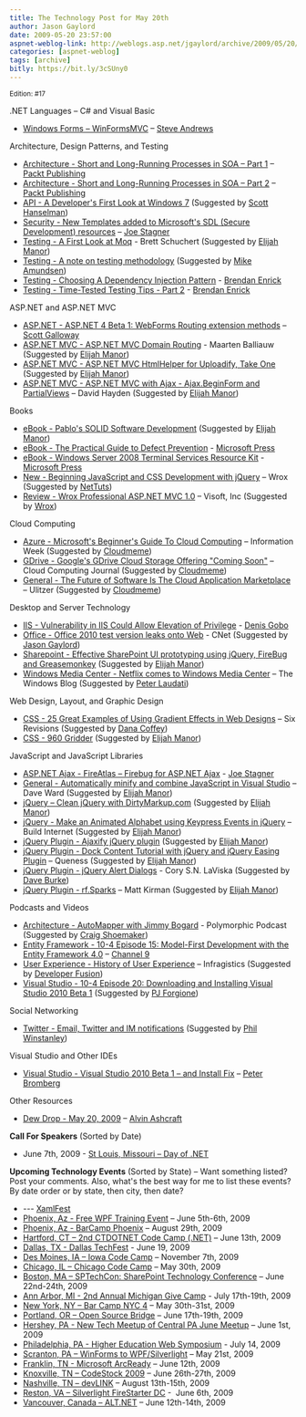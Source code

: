 ```yaml
---
title: The Technology Post for May 20th
author: Jason Gaylord
date: 2009-05-20 23:57:00
aspnet-weblog-link: http://weblogs.asp.net/jgaylord/archive/2009/05/20/the-technology-post-for-may-20th.aspx
categories: [aspnet-weblog]
tags: [archive]
bitly: https://bit.ly/3cSUny0
---
```


<small>Edition: #17</small>

.NET Languages – C# and Visual Basic

- [Windows Forms – WinFormsMVC](http://winformsmvc.codeplex.com/) – [Steve Andrews](http://twitter.com/SteveAndrews)

Architecture, Design Patterns, and Testing

- [Architecture - Short and Long-Running Processes in SOA – Part 1](http://www.packtpub.com/article/short-and-long-running-processes-soa-1) – [Packt Publishing](http://twitter.com/packtpub)
- [Architecture - Short and Long-Running Processes in SOA – Part 2](http://www.packtpub.com/article/short-and-long-running-processes-soa-2) – [Packt Publishing](http://twitter.com/packtpub)
- [API - A Developer's First Look at Windows 7](http://www.msdev.com/Directory/SeriesDescription.aspx?CourseId=104) (Suggested by [Scott Hanselman](http://twitter.com/shanselman))
- [Security - New Templates added to Microsoft's SDL (Secure Development) resources](http://misfitgeek.com/blog/new-templates-added-to-microsoft-rsquo-s-sdl-secure-development-resources/) – [Joe Stagner](http://twitter.com/MisfitGeek)
- [Testing - A First Look at Moq](http://blog.objectmentor.com/articles/2009/05/19/a-first-look-at-moq) - Brett Schuchert (Suggested by [Elijah Manor](http://twitter.com/elijahmanor))
- [Testing - A note on testing methodology](http://www.quirksmode.org/blog/archives/2009/05/a_note_on_testi.html) (Suggested by [Mike Amundsen](http://twitter.com/mamund))
- [Testing - Choosing A Dependency Injection Pattern](http://brendan.enrick.com/blog/choosing-a-dependency-injection-pattern/) - [Brendan Enrick](http://twitter.com/brendoneus)
- [Testing - Time-Tested Testing Tips - Part 2](http://brendan.enrick.com/blog/time-tested-testing-tips-part-2/) - [Brendan Enrick](http://twitter.com/brendoneus)

ASP.NET and ASP.NET MVC

- [ASP.NET - ASP.NET 4 Beta 1: WebForms Routing extension methods](http://www.mostlylucid.net/archive/2009/05/19/1322.aspx) – [Scott Galloway](http://twitter.com/scottgal)
- [ASP.NET MVC - ASP.NET MVC Domain Routing](http://blog.maartenballiauw.be/post/2009/05/20/ASPNET-MVC-Domain-Routing.aspx) - Maarten Balliauw (Suggested by [Elijah Manor](http://twitter.com/elijahmanor))
- [ASP.NET MVC - ASP.NET MVC HtmlHelper for Uploadify, Take One](http://www.trycatchfail.com/blog/post/2009/05/13/ASPNET-MVC-HtmlHelper-for-Uploadify-Take-One.aspx) (Suggested by [Elijah Manor](http://twitter.com/elijahmanor))
- [ASP.NET MVC - ASP.NET MVC with Ajax - Ajax.BeginForm and PartialViews](http://davidhayden.com/blog/dave/archive/2009/05/19/ASPNETMVCAjaxBeginForm.aspx) – David Hayden (Suggested by [Elijah Manor](http://twitter.com/elijahmanor))

Books

- [eBook - Pablo's SOLID Software Development](http://www.lostechies.com/blogs/derickbailey/archive/2009/05/19/announcing-pablo-s-e-books-book-1-pablo-s-solid-software-development.aspx) (Suggested by [Elijah Manor](http://twitter.com/elijahmanor))
- [eBook - The Practical Guide to Defect Prevention](http://blogs.msdn.com/microsoft_press/archive/2009/05/20/two-free-e-books-available-in-may.aspx) - [Microsoft Press](http://twitter.com/MicrosoftPress)
- [eBook - Windows Server 2008 Terminal Services Resource Kit](http://blogs.msdn.com/microsoft_press/archive/2009/05/20/two-free-e-books-available-in-may.aspx) - [Microsoft Press](http://twitter.com/MicrosoftPress)
- [New - Beginning JavaScript and CSS Development with jQuery](http://www.wrox.com/WileyCDA/WroxTitle/Beginning-JavaScript-and-CSS-Development-with-jQuery.productCd-0470227796.html) – Wrox (Suggested by [NetTuts](http://twitter.com/NETTUTS))
- [Review - Wrox Professional ASP.NET MVC 1.0](http://blogs.visoftinc.com/archive/2009/05/17/Book-Review-Wrox-Professional-ASP.NET-MVC-1.0.aspx) – Visoft, Inc (Suggested by [Wrox](http://twitter.com/wrox))

Cloud Computing

- [Azure - Microsoft's Beginner's Guide To Cloud Computing](http://www.informationweek.com/cloud-computing/blog/archives/2009/05/microsofts_five.html) – Information Week (Suggested by [Cloudmeme](http://twitter.com/cloudmeme))
- [GDrive - Google's GDrive Cloud Storage Offering "Coming Soon"](http://cloudcomputing.sys-con.com/node/971783) – Cloud Computing Journal (Suggested by [Cloudmeme](http://twitter.com/cloudmeme))
- [General - The Future of Software Is The Cloud Application Marketplace](http://cloudinterop.ulitzer.com/node/970259) – Ulitzer (Suggested by [Cloudmeme](http://twitter.com/cloudmeme))

Desktop and Server Technology

- [IIS - Vulnerability in IIS Could Allow Elevation of Privilege](http://blogs.lessthandot.com/index.php/WebDev/WebDesignGraphicsStyling/vulnerability-in-iis-could-allow-elevati) - [Denis Gobo](http://twitter.com/DenisGobo)
- [Office - Office 2010 test version leaks onto Web](http://news.cnet.com/8301-13860_3-10243091-56.html) - CNet (Suggested by [Jason Gaylord](http://twitter.com/jgaylord))
- [Sharepoint - Effective SharePoint UI prototyping using jQuery, FireBug and Greasemonkey](http://einaros.blogspot.com/2009/05/quick-sharepoint-ui-prototyping-using.html) (Suggested by [Elijah Manor](http://twitter.com/elijahmanor))
- [Windows Media Center - Netflix comes to Windows Media Center](http://windowsteamblog.com/blogs/windowsexperience/archive/2009/05/19/netflix-comes-to-windows-media-center.aspx) – The Windows Blog (Suggested by [Peter Laudati](http://twitter.com/jrzyshr))

Web Design, Layout, and Graphic Design

- [CSS - 25 Great Examples of Using Gradient Effects in Web Designs](http://sixrevisions.com/design-showcase-inspiration/25-great-examples-of-using-gradient-effects-in-web-designs/) – Six Revisions (Suggested by [Dana Coffey](http://twitter.com/crazeegeekchick))
- [CSS - 960 Gridder](http://gridder.andreehansson.se/) (Suggested by [Elijah Manor](http://twitter.com/elijahmanor))

JavaScript and JavaScript Libraries

- [ASP.NET Ajax - FireAtlas – Firebug for ASP.NET Ajax](http://misfitgeek.com/blog/aspnet/fireatlas-ndash-firebug-for-asp-net-ajax/) - [Joe Stagner](http://twitter.com/MisfitGeek)
- [General - Automatically minify and combine JavaScript in Visual Studio](http://encosia.com/2009/05/20/automatically-minify-and-combine-javascript-in-visual-studio/) – Dave Ward (Suggested by [Elijah Manor](http://twitter.com/elijahmanor))
- [jQuery – Clean jQuery with DirtyMarkup.com](http://dirtymarkup.com/) (Suggested by [Elijah Manor](http://twitter.com/elijahmanor))
- [jQuery - Make an Animated Alphabet using Keypress Events in jQuery](http://buildinternet.com/2009/05/make-an-animated-alphabet-using-keypress-events-in-jquery/) – Build Internet (Suggested by [Elijah Manor](http://twitter.com/elijahmanor))
- [jQuery Plugin - Ajaxify jQuery plugin](http://maxblog.me/ajaxify/) (Suggested by [Elijah Manor](http://twitter.com/elijahmanor))
- [jQuery Plugin - Dock Content Tutorial with jQuery and jQuery Easing Plugin](http://www.queness.com/post/241/dock-content-tutorial-with-jquery-and-jquery-easing-plugin) – Queness (Suggested by [Elijah Manor](http://twitter.com/elijahmanor))
- [jQuery Plugin - jQuery Alert Dialogs](http://abeautifulsite.net/notebook/87) - Cory S.N. LaViska (Suggested by [Dave Burke](http://twitter.com/daveburkevt))
- [jQuery Plugin - rf.Sparks](http://mattkirman.com/2009/05/20/jquery-plugin-rfsparks/) – Matt Kirman (Suggested by [Elijah Manor](http://twitter.com/elijahmanor))

Podcasts and Videos

- [Architecture - AutoMapper with Jimmy Bogard](http://polymorphicpodcast.com/shows/automapper/) - Polymorphic Podcast (Suggested by [Craig Shoemaker](http://twitter.com/craigshoemaker))
- [Entity Framework - 10-4 Episode 15: Model-First Development with the Entity Framework 4.0](http://channel9.msdn.com/shows/10-4/10-4-Episode-15-Model-First-Development-with-the-Entity-Framework-40/) – [Channel 9](http://twitter.com/ch9)
- [User Experience - History of User Experience](http://community.infragistics.com/pixel8/media/p/95683.aspx) – Infragistics (Suggested by [Developer Fusion](http://twitter.com/developerFusion))
- [Visual Studio - 10-4 Episode 20: Downloading and Installing Visual Studio 2010 Beta 1](http://channel9.msdn.com/shows/10-4/10-4-Episode-20-Downloading-and-Installing-Visual-Studio-2010-Beta-1/) (Suggested by [PJ Forgione](http://twitter.com/pj_forgione))

Social Networking

- [Twitter - Email, Twitter and IM notifications](http://litmusapp.com/blog/email-twitter-im-notifications) (Suggested by [Phil Winstanley](http://twitter.com/Plip))

Visual Studio and Other IDEs

- [Visual Studio - Visual Studio 2010 Beta 1 – and Install Fix](http://petesbloggerama.blogspot.com/2009/05/visual-studio-2010-beta-1.html) – [Peter Bromberg](http://twitter.com/peterbromberg)

Other Resources

- [Dew Drop - May 20, 2009](http://www.alvinashcraft.com/2009/05/20/dew-drop-may-20-2009/) – [Alvin Ashcraft](http://twitter.com/alvinashcraft)

**Call For Speakers** (Sorted by Date)

- June 7th, 2009 - [St Louis, Missouri – Day of .NET](http://stlouisdayofdotnet.com/Speakers.aspx)

**Upcoming Technology Events** (Sorted by State) – Want something listed? Post your comments. Also, what's the best way for me to list these events? By date order or by state, then city, then date?

- \--- [XamlFest](http://xamlfestonline.com/)
- [Phoenix, Az - Free WPF Training Event](http://weblogs.asp.net/dwahlin/archive/2009/05/14/free-wpf-training-event-in-phoenix-june-5th-and-6th.aspx) – June 5th-6th, 2009
- [Phoenix, Az - BarCamp Phoenix](http://barcamp.org/BarCampPhoenix) – August 29th, 2009
- [Hartford, CT – 2nd CTDOTNET Code Camp (.NET)](http://ctdotnet.org/codecamp2.aspx) – June 13th, 2009
- [Dallas, TX - Dallas TechFest](http://www.developerfusion.com/event/12258/dallas-techfest/) - June 19, 2009
- [Des Moines, IA – Iowa Code Camp](http://iowacodecamp.com/default.aspx) – November 7th, 2009
- [Chicago, IL – Chicago Code Camp](http://chicagocodecamp-blogs.eventbrite.com/) – May 30th, 2009
- [Boston, MA – SPTechCon: SharePoint Technology Conference](http://www.sptechcon.com/) – June 22nd-24th, 2009
- [Ann Arbor, MI - 2nd Annual Michigan Give Camp](http://michigangivecamp.eventbrite.com/) - July 17th-19th, 2009
- [New York, NY – Bar Camp NYC 4](http://blogs.msdn.com/peterlau/archive/2009/05/20/barcampnyc4-coming-may-30-31st-at-nyu.aspx) – May 30th-31st, 2009
- [Portland, OR – Open Source Bridge](http://www.developerfusion.com/event/12569/open-source-bridge/) – June 17th-19th, 2009
- [Hershey, PA - New Tech Meetup of Central PA June Meetup](http://www.meetup.com/New-Tech-Meetup-of-Central-PA/calendar/10338394/) – June 1st, 2009
- [Philadelphia, PA - Higher Education Web Symposium](http://www.developerfusion.com/event/11332/higher-education-web-symposium/) - July 14, 2009
- [Scranton, PA – WinForms to WPF/Silverlight](http://dotnetvalley.com/events/eventdetails.aspx?eventid=80) – May 21st, 2009
- [Franklin, TN - Microsoft ArcReady](http://www.developerfusion.com/event/12322/microsoft-arcready/) – June 12th, 2009
- [Knoxville, TN – CodeStock 2009](http://www.codestock.org/) – June 26th-27th, 2009
- [Nashville, TN – devLINK](http://devlink.net/) – August 13th-15th, 2009
- [Reston, VA – Silverlight FireStarter DC](http://franksworld.com/blog/archive/2009/05/06/11482.aspx) -  June 6th, 2009
- [Vancouver, Canada – ALT.NET](http://www.altnetconfcanada.com/home/index.castle) – June 12th-14th, 2009